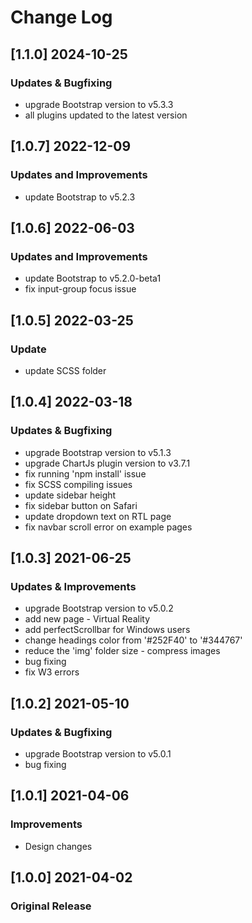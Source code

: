 # Change Log

## [1.1.0] 2024-10-25

### Updates & Bugfixing

- upgrade Bootstrap version to v5.3.3
- all plugins updated to the latest version

## [1.0.7] 2022-12-09

### Updates and Improvements

- update Bootstrap to v5.2.3

## [1.0.6] 2022-06-03

### Updates and Improvements

- update Bootstrap to v5.2.0-beta1
- fix input-group focus issue

## [1.0.5] 2022-03-25

### Update

- update SCSS folder

## [1.0.4] 2022-03-18

### Updates & Bugfixing

- upgrade Bootstrap version to v5.1.3
- upgrade ChartJs plugin version to v3.7.1
- fix running 'npm install' issue
- fix SCSS compiling issues
- update sidebar height
- fix sidebar button on Safari
- update dropdown text on RTL page
- fix navbar scroll error on example pages

## [1.0.3] 2021-06-25

### Updates & Improvements

- upgrade Bootstrap version to v5.0.2
- add new page - Virtual Reality
- add perfectScrollbar for Windows users
- change headings color from '#252F40' to '#344767'
- reduce the 'img' folder size - compress images
- bug fixing
- fix W3 errors

## [1.0.2] 2021-05-10

### Updates & Bugfixing

- upgrade Bootstrap version to v5.0.1
- bug fixing

## [1.0.1] 2021-04-06

### Improvements

- Design changes

## [1.0.0] 2021-04-02

### Original Release
